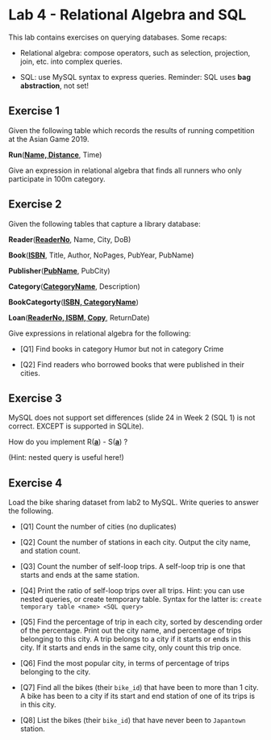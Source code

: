 # Lab 4 - Relational Algebra and SQL 

This lab contains exercises on querying databases. Some recaps:

* Relational algebra: compose operators, such as selection, projection, join, etc. into complex queries. 

* SQL: use MySQL syntax to express queries. Reminder: SQL uses **bag abstraction**, not set!

## Exercise 1
Given the following table which records the results of running competition at the Asian Game 2019. 

**Run**(<ins>**Name, Distance**</ins>, Time)

Give an expression in relational algebra that finds all runners who only participate in 100m category. 

## Exercise 2
Given the following tables that capture a library database:

**Reader**(<ins>**ReaderNo**</ins>, Name, City, DoB)

**Book**(<ins>**ISBN**</ins>, Title, Author, NoPages, PubYear, PubName)

**Publisher**(<ins>**PubName**</ins>, PubCity)

**Category**(<ins>**CategoryName**</ins>, Description)

**BookCategorty**(<ins>**ISBN, CategoryName**</ins>)

**Loan**(<ins>**ReaderNo, ISBM, Copy**</ins>, ReturnDate)

Give expressions in relational algebra for the following:

* [Q1] Find books in category Humor but not in category Crime

* [Q2] Find readers who borrowed books that were published in their cities. 


## Exercise 3

MySQL does not support set differences (slide 24 in Week 2 (SQL 1) is not correct. EXCEPT is supported in
SQLite). 

How do you implement R(<ins>**a**</ins>) - S(<ins>**a**</ins>) ?

(Hint: nested query is useful here!)

## Exercise 4
Load the bike sharing dataset from lab2 to MySQL. Write queries to answer the following. 

* [Q1] Count the number of cities (no duplicates)

* [Q2] Count the number of stations in each city. Output the city name, and station count. 

* [Q3] Count the number of self-loop trips. A self-loop trip is one that starts and ends at the same station.

* [Q4] Print the ratio of self-loop trips over all trips. 
  Hint: you can use nested queries, or create temporary table. Syntax for the latter is: `create temporary
  table <name> <SQL query>`

* [Q5] Find the percentage of trip in each city, sorted by descending order of the percentage. Print out the
city name, and percentage of trips belonging to this city. A trip belongs to a city if it starts or ends in
this city. If it starts and ends in the same city, only count this trip once.  

* [Q6] Find the most popular city, in terms of percentage of trips belonging to the city. 

* [Q7] Find all the bikes (their `bike_id`) that have been to more than 1 city. A bike has been to a city if
its start and end station of one of its trips is in this city. 

* [Q8] List the bikes (their `bike_id`) that have never been to `Japantown` station. 

